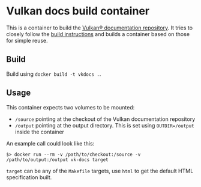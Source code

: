 # Vulkan docs build container

This is a container to build the [Vulkan® documentation repository](https://github.com/KhronosGroup/Vulkan-Docs/). It tries to closely follow the [build instructions](https://github.com/KhronosGroup/Vulkan-Docs/blob/master/BUILD.adoc) and builds a container based on those for simple reuse.

## Build

Build using `docker build -t vkdocs .`.

## Usage

This container expects two volumes to be mounted:

* `/source` pointing at the checkout of the Vulkan documentation repository
* `/output` pointing at the output directory. This is set using `OUTDIR=/output` inside the container

An example call could look like this:

```
$> docker run --rm -v /path/to/checkout:/source -v /path/to/output:/output vk-docs target
```

`target` can be any of the `Makefile` targets, use `html` to get the default HTML specification built.